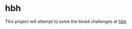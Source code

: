 hbh
===

This project will attempt to solve the timed challenges at [hbh][].

[hbh]: http://www.hellboundhackers.org/
